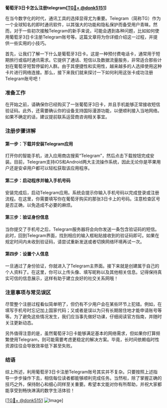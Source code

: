 **葡萄牙3日卡怎么注册telegram[[TG💪+ @donk5151](https://t.me/s/donk5151)]**

在当今数字化的时代，通讯工具的选择显得尤为重要。Telegram（简称TG）作为一个全球知名的即时通讯软件，以其强大的功能和隐私保护而备受用户青睐。然而，对于一些初次接触Telegram的新手来说，可能会遇到各种问题，比如如何使用葡萄牙3日卡注册Telegram账号等。这篇文章将为你详细介绍这一过程，并提供一些实用的小技巧。

首先，让我们了解一下什么是葡萄牙3日卡。这是一种预付费电话卡，通常用于短期旅行或临时通讯需求。它提供了通话、短信以及数据流量服务，非常适合那些计划在葡萄牙短暂停留的人群。由于其便捷性和实用性，越来越多的人选择使用这种卡片进行网络连接。那么，接下来我们就来探讨一下如何利用这张卡成功注册Telegram账号吧！

### 准备工作

在开始之前，请确保你已经购买了一张葡萄牙3日卡，并且手机能够正常接收短信验证码。此外，还需要确认你的设备支持国际漫游功能，以便顺利接入当地网络。如果不确定的话，建议提前联系运营商咨询相关事宜。

### 注册步骤详解

#### 第一步：下载并安装Telegram应用
打开你的智能手机，进入应用商店搜索“Telegram”，然后点击下载按钮完成安装。目前，Telegram支持iOS和Android两大主流操作系统，因此无论你是苹果用户还是安卓用户都可以轻松获取该应用程序。

#### 第二步：启动程序并输入手机号码
安装完成后，启动Telegram应用。系统会提示你输入手机号码以完成登录或注册流程。在这里，你需要填写你在葡萄牙购买的那张3日卡上的号码。注意检查区号是否正确，以免造成不必要的麻烦。

#### 第三步：验证身份信息
当你提交了手机号之后，Telegram服务器将会向你发送一条包含验证码的短信。此时，回到Telegram界面，找到相应的输入框粘贴接收到的验证码即可。如果在规定时间内未收到验证码，请尝试重新发送或者切换网络环境再试一次。

#### 第四步：设置个人信息
一旦通过了身份验证，你就进入了Telegram主界面。接下来就是创建属于自己的个人资料了。在这里，你可以上传头像、填写昵称以及其他相关信息。记得保持真实可信的信息展示，这样有助于建立良好的社交关系网哦！

### 注意事项与常见误区

尽管整个注册过程看似简单明了，但仍有不少用户会在某些环节上犯错。例如，在填写手机号时忘记加上国家代码；又或者是误以为只有长期居住地才能申请账号等等。为了避免这些情况发生，我们应当事先做好功课，仔细阅读官方指南，并随时关注更新动态。

另外值得注意的是，虽然葡萄牙3日卡能够满足基本的网络需求，但如果你打算频繁使用Telegram，则可能需要考虑更稳定的解决方案。毕竟，长时间依赖临时性资源往往会导致效率低下甚至失败。

### 结语

综上所述，利用葡萄牙3日卡注册Telegram账号其实并不复杂。只要按照上述指导一步步操作下去，相信每位读者都能够顺利完成任务。当然啦，除了掌握正确的技巧之外，保持耐心和细心同样至关重要。希望本文能对你有所帮助，并祝大家都能享受到畅快淋漓的数字生活体验！

[[TG💪+ @donk5151](https://t.me/s/donk5151) ![Image](https://i.postimg.cc/rwNCRYN7/Snipaste-2025-04-30-17-27-05.png)]